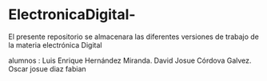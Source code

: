 # ElectronicaDigital-
El presente repositorio se almacenara las diferentes versiones de trabajo de la materia electrónica Digital   

alumnos : Luis Enrique Hernández Miranda.
          David Josue Córdova Galvez.
          Oscar josue diaz fabian
          
